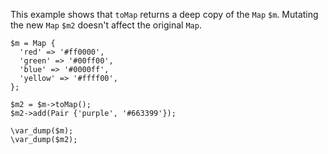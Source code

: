This example shows that `toMap` returns a deep copy of the `Map` `$m`. Mutating the new `Map` `$m2` doesn't affect the original `Map`.

```basic-usage.php
$m = Map {
  'red' => '#ff0000',
  'green' => '#00ff00',
  'blue' => '#0000ff',
  'yellow' => '#ffff00',
};

$m2 = $m->toMap();
$m2->add(Pair {'purple', '#663399'});

\var_dump($m);
\var_dump($m2);
```
